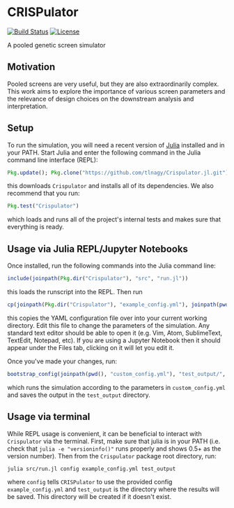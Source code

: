 # CRISPulator

[![Build Status](https://travis-ci.com/tlnagy/Crispulator.jl.svg?token=MCUYuFeh1dFnAvCDpb4q&branch=master)](https://travis-ci.com/tlnagy/Crispulator.jl)
[![License](http://img.shields.io/:license-apache-blue.svg?style=flat-square)](http://www.apache.org/licenses/LICENSE-2.0.html)

A pooled genetic screen simulator

## Motivation

Pooled screens are very useful, but they are also extraordinarily complex.
This work aims to explore the importance of various screen parameters and
the relevance of design choices on the downstream analysis and
interpretation.

## Setup

To run the simulation, you will need a recent version of
[Julia](http://julialang.org/downloads/) installed and in your PATH. Start
Julia and enter the following command in the Julia command line interface (REPL):

```julia
Pkg.update(); Pkg.clone("https://github.com/tlnagy/Crispulator.jl.git"); Pkg.build("Crispulator")
```

this downloads `Crispulator` and installs all of its dependencies. We also
recommend that you run:

```julia
Pkg.test("Crispulator")
```

which loads and runs all of the project's internal tests and makes sure
that everything is ready.

## Usage via Julia REPL/Jupyter Notebooks

Once installed, run the following commands into the Julia command line:

```julia
include(joinpath(Pkg.dir("Crispulator"), "src", "run.jl"))
```

this loads the runscript into the REPL. Then run

```julia
cp(joinpath(Pkg.dir("Crispulator"), "example_config.yml"), joinpath(pwd(), "example_config.yml"))
```

this copies the YAML configuration file over into your current working
directory. Edit this file to change the parameters of the simulation. Any
standard text editor should be able to open it (e.g. Vim, Atom,
SublimeText, TextEdit, Notepad, etc). If you are using a Jupyter Notebook
then it should appear under the Files tab, clicking on it will let you
edit it.

Once you've made your changes, run:

```julia
bootstrap_config(joinpath(pwd(), "custom_config.yml"), "test_output/", false)
```

which runs the simulation according to the parameters in
`custom_config.yml` and saves the output in the `test_output` directory.

## Usage via terminal

While REPL usage is convenient, it can be beneficial to interact with
`Crispulator` via the terminal. First, make sure that julia is in your
PATH (i.e. check that `julia -e "versioninfo()"` runs properly and shows
0.5+ as the version number). Then from the `Crispulator` package root
directory, run:

```
julia src/run.jl config example_config.yml test_output
```

where `config` tells `CRISPulator` to use the provided config
`example_config.yml` and `test_output` is the directory where the results
will be saved. This directory will be created if it doesn't exist.
